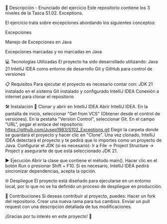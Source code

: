 📄 Descripción - Enunciado del ejercicio
Este repositorio contiene los 3 niveles de la Tasca S1.02. Exceptions.

El ejercicio trata sobre excepciones abordando los siguientes conceptos:

Excepciones

Manejo de Excepciones en Java

Excepciones marcadas y no marcadas en Java


💻 Tecnologías Utilizadas
El proyecto ha sido desarrollado utilizando:
  Java 21
  IntelliJ IDEA como entorno de desarrollo
  Git y GitHub para control de versiones

📋 Requisitos
Para ejecutar el proyecto es necesario contar con:
  JDK 21 instalado en el sistema
  Git instalado y configurado
  IntelliJ IDEA
  Conexión a internet para clonar el repositorio

🛠️ Instalación
🔽 Clonar y abrir en IntelliJ IDEA
Abrir IntelliJ IDEA.
En la pantalla de inicio, seleccionar "Get from VCS" (Obtener desde el control de versiones).
En la pestaña "Version Control", seleccionar Git.
En el campo "URL", pegar el enlace del repositorio:
https://github.com/Jusep1983/S102_Exceptions.git
Elegir la carpeta donde se guardará el proyecto y hacer clic en "Clone".
Una vez clonado, IntelliJ IDEA detectará el proyecto y te pedirá que lo importes como un proyecto de Java.
Configurar el JDK (si es necesario):
Ir a File → Project Structure → Project y asegurarte de que está seleccionado JDK 21.

▶️ Ejecución
Abrir la clase que contiene el método main().
Hacer clic en el botón Run o presionar Shift + F10.
Si es necesario, IntelliJ IDEA pedirá sincronizar dependencias, acepta la opción.

🌐 Despliegue
El proyecto está diseñado para ejecutarse en un entorno local, por lo que no se ha definido un proceso de despliegue en producción.

🤝 Contribuciones
Si deseas contribuir al proyecto, puedes:
  Hacer un fork del repositorio.
  Crear una nueva rama para tus cambios.
  Enviar un pull request con una descripción detallada de tus modificaciones.
  
  ¡Gracias por tu interés en este proyecto! 🚀
